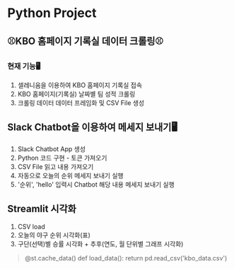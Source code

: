 # Python Project
## ⚾KBO 홈페이지 기록실 데이터 크롤링⚾

### 현재 기능🖥
1. 셀레니움을 이용하여 KBO 홈페이지 기록실 접속
2. KBO 홈페이지(기록실) 날짜별 팀 성적 크롤링
3. 크롤링 데이터 데이터 프레임화 및 CSV File 생성

## Slack Chatbot을 이용하여 메세지 보내기🖥
1. Slack Chatbot App 생성
2. Python 코드 구현 - 토큰 가져오기
3. CSV File 읽고 내용 가져오기
4. 자동으로 오늘의 순위 메세지 보내기 실행
5. '순위', 'hello' 입력시 Chatbot 해당 내용 메세지 보내기 실행

## Streamlit 시각화
1. CSV load
2. 오늘의 야구 순위 시각화(표)
3. 구단(선택)별 승률 시각화 + 추후(연도, 월 단위별 그래프 시각화)

> @st.cache_data()
> def load_data():
>    return pd.read_csv('kbo_data.csv')
